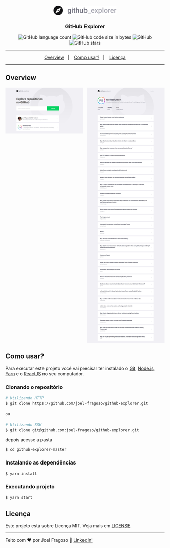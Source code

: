 <p align="center">
  <img width="200" src="./src/assets/logo.svg" alt="GitHub Explorer">
</p>

<h3 align="center">GitHub Explorer</h3>

<p align="center">
  <img alt="GitHub language count" src="https://img.shields.io/github/languages/count/joel-fragoso/github-explorer">

  <img alt="GitHub code size in bytes" src="https://img.shields.io/github/languages/code-size/joel-fragoso/github-explorer">

  <img alt="GitHub" src="https://img.shields.io/github/license/joel-fragoso/github-explorer">

  <img alt="GitHub stars" src="https://img.shields.io/github/stars/joel-fragoso/github-explorer?style=social">
</p>

<hr>
<p align="center">
  <a href=#overview>Overview</a>&nbsp;&nbsp;&nbsp;|&nbsp;&nbsp;&nbsp;
  <a href=#como-usar>Como usar?</a>&nbsp;&nbsp;&nbsp;|&nbsp;&nbsp;&nbsp;
  <a href=#licença>Licença</a>
</p>
<hr>

## Overview

<p align="center" style="display: flex; align-items: start; justify-content: space-between;">
  <img width="49%" src="./assets/github-explorer-second.jpg" alt="GitHub Explorer Screen 1">
  <img width="49%" src="./assets/github-explorer-third.jpg" alt="GitHub Explorer Screen 2">
</p>

## Como usar?

Para executar este projeto você vai precisar ter instalado o [Git](https://git-scm.com/), [Node.js](https://nodejs.org/en/), [Yarn](https://yarnpkg.com/) e o [ReactJS](https://pt-br.reactjs.org/) no seu computador.

### Clonando o repositório

```bash
# Utilizando HTTP
$ git clone https://github.com/joel-fragoso/github-explorer.git

ou

# Utilizando SSH
$ git clone git@github.com:joel-fragoso/github-explorer.git
```

depois acesse a pasta

```bash
$ cd github-explorer-master
```

### Instalando as dependências
```bash
$ yarn install
```

### Executando projeto
```bash
$ yarn start
```

## Licença

Este projeto está sobre Licença MIT. Veja mais em [LICENSE](LICENSE).

<hr>

Feito com ❤️ por Joel Fragoso 👋️ [LinkedIn!](https://www.linkedin.com/in/joel-fragoso-0906611a9/)
